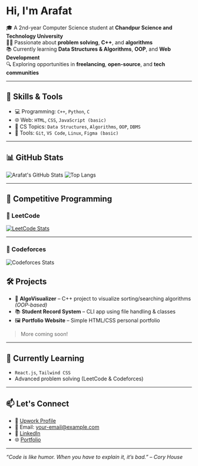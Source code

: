 #  Hi, I'm Arafat

🎓 A 2nd-year Computer Science student at **Chandpur Science and Technology University**  
👨‍💻 Passionate about **problem solving**, **C++**, and **algorithms**  
📚 Currently learning **Data Structures & Algorithms**, **OOP**, and **Web Development**  
🔍 Exploring opportunities in **freelancing**, **open-source**, and **tech communities**

---

## 🚀 Skills & Tools

- 💻 Programming: `C++`, `Python`, `C`
- 🌐 Web: `HTML`, `CSS`, `JavaScript (basic)`
- 🧠 CS Topics: `Data Structures`, `Algorithms`, `OOP`, `DBMS`
- 🔧 Tools: `Git`, `VS Code`, `Linux`, `Figma (basic)`

---

## 📊 GitHub Stats

![Arafat's GitHub Stats](https://github-readme-stats.vercel.app/api?username=arafat-rahman01&show_icons=true&theme=radical)
![Top Langs](https://github-readme-stats.vercel.app/api/top-langs/?username=arafat-rahman01&layout=compact&theme=radical)

---

## 🧩 Competitive Programming

### 🧠 LeetCode  
[![LeetCode Stats](https://leetcard.jacoblin.cool/aabrarbin851?theme=dark&font=Karma)](https://leetcode.com/aabrarbin851)

---

### 🧠 Codeforces
![Codeforces Stats](https://codeforces-readme-stats.vercel.app/api/card?username=Arafat_Rahman_CSE_CSTU&theme=dark)




## 🛠️ Projects

- 🎯 **AlgoVisualizer** – C++ project to visualize sorting/searching algorithms *(OOP-based)*
- 📚 **Student Record System** – CLI app using file handling & classes
- 🖼️ **Portfolio Website** – Simple HTML/CSS personal portfolio

> More coming soon!

---

## 🌱 Currently Learning

- `React.js`, `Tailwind CSS`
- Advanced problem solving (LeetCode & Codeforces)

---

## 📫 Let's Connect

- 💼 [Upwork Profile](https://www.upwork.com/)
- 📧 Email: your-email@example.com
- 🔗 [LinkedIn](https://linkedin.com/in/your-profile)
- 🌐 [Portfolio](https://your-portfolio-site.com)

---

_“Code is like humor. When you have to explain it, it’s bad.” – Cory House_
